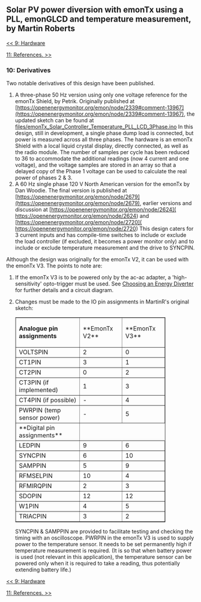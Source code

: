 ## Solar PV power diversion with emonTx using a PLL, emonGLCD and temperature measurement, by Martin Roberts

[<< 9: Hardware](https://openenergymonitor.org/emon/pvdiversion/pll/hardware)

[11: References. >>](https://openenergymonitor.org/emon/pvdiversion/pll/references)

### 10: Derivatives

Two notable derivatives of this design have been published.

1.  A three-phase 50 Hz version using only one voltage reference for the emonTx Shield, by Petrik.
    Originally published at [https://openenergymonitor.org/emon/node/2339#comment-13967](https://openenergymonitor.org/emon/node/2339#comment-13967), the updated sketch can be found at [files/emonTx_Solar_Controller_Temperature_PLL_LCD_3Phase.ino](files/emonTx_Solar_Controller_Temperature_PLL_LCD_3Phase.ino)
    In this design, still in development, a single phase dump load is connected, but power is measured across all three phases. The hardware is an emonTx Shield with a local liquid crystal display, directly connected, as well as the radio module. The number of samples per cycle has been reduced to 36 to accommodate the additional readings (now 4 current and one voltage), and the voltage samples are stored in an array so that a delayed copy of the Phase 1 voltage can be used to calculate the real power of phases 2 & 3.
2.  A 60 Hz single phase 120 V North American version for the emonTx by Dan Woodie.
    The final version is published at [https://openenergymonitor.org/emon/node/2679](https://openenergymonitor.org/emon/node/2679), earlier versions and discussion at [https://openenergymonitor.org/emon/node/2624]( https://openenergymonitor.org/emon/node/2624) and [https://openenergymonitor.org/emon/node/2720]( https://openenergymonitor.org/emon/node/2720)
    This design caters for 3 current inputs and has compile-time switches to include or exclude the load controller (if excluded, it becomes a power monitor only) and to include or exclude temperature measurement and the drive to SYNCPIN.

Although the design was originally for the emonTx V2, it can be used with the emonTx V3\. The points to note are:

1.  If the emonTx V3 is to be powered only by the ac-ac adapter, a 'high-sensitivity' opto-trigger must be used. See [Choosing an Energy Diverter](https://openenergymonitor.org/emon/Choosing%20an%20Energy%20Diverter) for further details and a circuit diagram.
2.  Changes must be made to the IO pin assignments in MartinR's original sketch:

    <table border="1" cellpadding="1" cellspacing="1" style="width: 400px;">

    <tbody>

    <tr>

    <td class="rtecenter">

    **Analogue pin assignments**

    </td>

    <td class="rtecenter">**EmonTx V2**</td>

    <td class="rtecenter">**EmonTx V3**</td>

    </tr>

    <tr>

    <td>VOLTSPIN</td>

    <td class="rtecenter">2</td>

    <td class="rtecenter">0</td>

    </tr>

    <tr>

    <td>CT1PIN</td>

    <td class="rtecenter">3</td>

    <td class="rtecenter">1</td>

    </tr>

    <tr>

    <td>CT2PIN</td>

    <td class="rtecenter">0</td>

    <td class="rtecenter">2</td>

    </tr>

    <tr>

    <td>CT3PIN (if implemented)</td>

    <td class="rtecenter">1</td>

    <td class="rtecenter">3</td>

    </tr>

    <tr>

    <td>CT4PIN (if possible)</td>

    <td class="rtecenter">-</td>

    <td class="rtecenter">4</td>

    </tr>

    <tr>

    <td>PWRPIN (temp sensor power)</td>

    <td class="rtecenter">-</td>

    <td class="rtecenter">5</td>

    </tr>

    <tr>

    <td class="rtecenter">**Digital pin assignments**</td>

    </tr>

    <tr>

    <td>LEDPIN</td>

    <td class="rtecenter">9</td>

    <td class="rtecenter">6</td>

    </tr>

    <tr>

    <td>SYNCPIN</td>

    <td class="rtecenter">6</td>

    <td class="rtecenter">10</td>

    </tr>

    <tr>

    <td>SAMPPIN</td>

    <td class="rtecenter">5</td>

    <td class="rtecenter">9</td>

    </tr>

    <tr>

    <td>RFMSELPIN</td>

    <td class="rtecenter">10</td>

    <td class="rtecenter">4</td>

    </tr>

    <tr>

    <td>RFMIRQPIN</td>

    <td class="rtecenter">2</td>

    <td class="rtecenter">3</td>

    </tr>

    <tr>

    <td>SDOPIN</td>

    <td class="rtecenter">12</td>

    <td class="rtecenter">12</td>

    </tr>

    <tr>

    <td>W1PIN</td>

    <td class="rtecenter">4</td>

    <td class="rtecenter">5</td>

    </tr>

    <tr>

    <td>TRIACPIN</td>

    <td class="rtecenter">3</td>

    <td class="rtecenter">2</td>

    </tr>

    </tbody>

    </table>

    SYNCPIN & SAMPPIN are provided to facilitate testing and checking the timing with an oscilloscope.
    PWRPIN in the emonTx V3 is used to supply power to the temperature sensor. It needs to be set permanently high if temperature measurement is required. (It is so that when battery power is used (not relevant in this application), the temperature sensor can be powered only when it is required to take a reading, thus potentially extending battery life.)

[<< 9: Hardware](https://openenergymonitor.org/emon/pvdiversion/pll/hardware)

[11: References. >>](https://openenergymonitor.org/emon/pvdiversion/pll/references)
